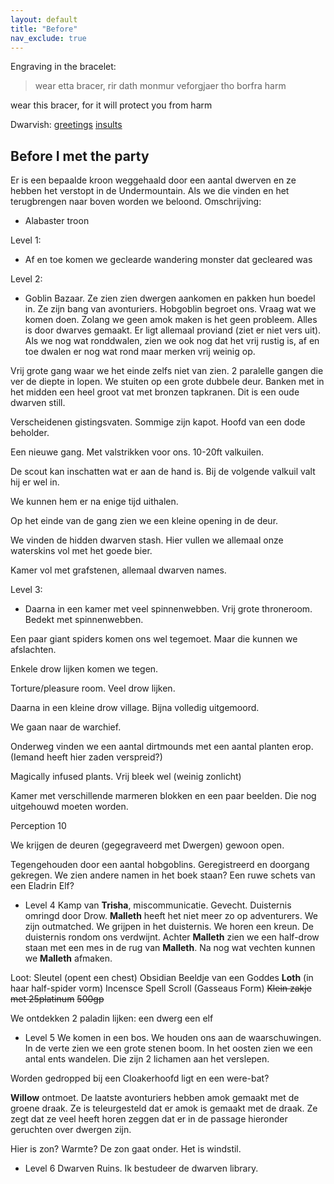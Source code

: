 ```yaml
---
layout: default
title: "Before"
nav_exclude: true
---
```


Engraving in the bracelet:
> wear etta bracer, rir dath monmur veforgjaer tho borfra harm

wear this bracer, for it will protect you from harm

Dwarvish:
[greetings](https://www.wattpad.com/107675232-dwarvish-greetings-farewells)
[insults](https://www.wattpad.com/107680645-dwarvish-insults)


## Before I met the party

Er is een bepaalde kroon weggehaald door een aantal dwerven en ze hebben het verstopt in de Undermountain. Als we die vinden en het terugbrengen naar boven worden we beloond.
Omschrijving:
- Alabaster troon

Level 1:
- Af en toe komen we geclearde wandering monster dat gecleared was

Level 2:
- Goblin Bazaar. Ze zien zien dwergen aankomen en pakken hun boedel in. Ze zijn bang van avonturiers. Hobgoblin begroet ons. Vraag wat we komen doen. Zolang we geen amok maken is het geen probleem. Alles is door dwarves gemaakt.
Er ligt allemaal proviand (ziet er niet vers uit).
Als we nog wat ronddwalen, zien we ook nog dat het vrij rustig is, af en toe dwalen er nog wat rond maar merken vrij weinig op.

Vrij grote gang waar we het einde zelfs niet van zien.
2 paralelle gangen die ver de diepte in lopen.
We stuiten op een grote dubbele deur.
Banken met in het midden een heel groot vat met bronzen tapkranen.
Dit is een oude dwarven still.

Verscheidenen gistingsvaten. Sommige zijn kapot.
Hoofd van een dode beholder.

Een nieuwe gang. Met valstrikken voor ons.
10-20ft valkuilen.

De scout kan inschatten wat er aan de hand is.
Bij de volgende valkuil valt hij er wel in.

We kunnen hem er na enige tijd uithalen.

Op het einde van de gang zien we een kleine opening in de deur.

We vinden de hidden dwarven stash.
Hier vullen we allemaal onze waterskins vol met het goede bier.

Kamer vol met grafstenen, allemaal dwarven names.


Level 3:
- Daarna in een kamer met veel spinnenwebben.
Vrij grote throneroom. Bedekt met spinnenwebben.

Een paar giant spiders komen ons wel tegemoet.
Maar die kunnen we afslachten.

Enkele drow lijken komen we tegen.

Torture/pleasure room.
Veel drow lijken.

Daarna in een kleine drow village.
Bijna volledig uitgemoord.

We gaan naar de warchief.

Onderweg vinden we een aantal dirtmounds met een aantal planten erop.
(Iemand heeft hier zaden verspreid?)

Magically infused plants.
Vrij bleek wel (weinig zonlicht)

Kamer met verschillende marmeren blokken en een paar beelden. Die nog uitgehouwd moeten worden.

Perception 10

We krijgen de deuren (gegegraveerd met Dwergen) gewoon open.

Tegengehouden door een aantal hobgoblins.
Geregistreerd en doorgang gekregen.
We zien andere namen in het boek staan?
Een ruwe schets van een Eladrin Elf?

- Level 4
Kamp van **Trisha**, miscommunicatie.
Gevecht. Duisternis omringd door Drow.
**Malleth** heeft het niet meer zo op adventurers.
We zijn outmatched. We grijpen in het duisternis.
We horen een kreun.
De duisternis rondom ons verdwijnt.
Achter **Malleth** zien we een half-drow staan met een mes in de rug van **Malleth**.
Na nog wat vechten kunnen we **Malleth** afmaken.

Loot:
Sleutel (opent een chest)
Obsidian Beeldje van een Goddes **Loth** (in haar half-spider vorm)
Incensce
Spell Scroll (Gasseaus Form)
~~Klein zakje met 25platinum~~
~~500gp~~

We ontdekken 2 paladin lijken:
een dwerg
een elf

- Level 5
We komen in een bos.
We houden ons aan de waarschuwingen.
In de verte zien we een grote stenen boom.
In het oosten zien we een antal ents wandelen.
Die zijn 2 lichamen aan het verslepen.

Worden gedropped bij een Cloakerhoofd ligt en een were-bat?

**Willow** ontmoet.
De laatste avonturiers hebben amok gemaakt met de groene draak.
Ze is teleurgesteld dat er amok is gemaakt met de draak.
Ze zegt dat ze veel heeft horen zeggen dat er in de passage hieronder geruchten over dwergen zijn.

Hier is zon?
Warmte?
De zon gaat onder.
Het is windstil.

- Level 6
Dwarven Ruins.
Ik bestudeer de dwarven library.

